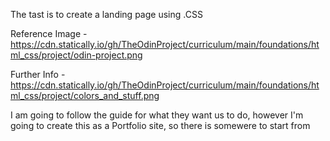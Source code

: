 The tast is to create a landing page using .CSS

Reference Image - https://cdn.statically.io/gh/TheOdinProject/curriculum/main/foundations/html_css/project/odin-project.png

Further Info - https://cdn.statically.io/gh/TheOdinProject/curriculum/main/foundations/html_css/project/colors_and_stuff.png

I am going to follow the guide for what they want us to do, however I'm going to create this as a Portfolio site, so there is somewere to start from
